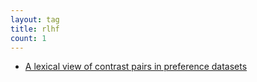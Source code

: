 ```yaml
---
layout: tag
title: rlhf
count: 1
---
```


- [A lexical view of contrast pairs in preference datasets](https://ljvmiranda921.github.io/notebook/2024/03/12/contrast-pairs/)
